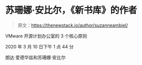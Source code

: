 # 苏珊娜·安比尔，《新书库》的作者

> 原文：<https://thenewstack.io/author/suzanneambiel/>

VMware 开源计划办公室的 3 个核心原则

2020 年 3 月 10 日下午 1 点 44 分

朗达·爱德华兹和苏珊娜·安比尔